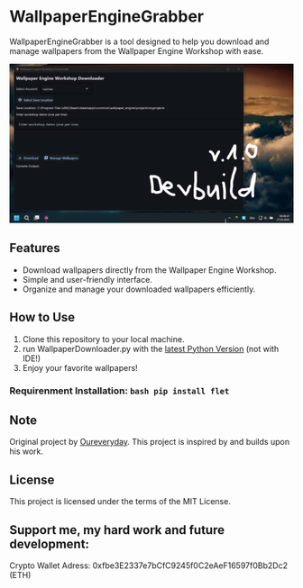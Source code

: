 # WallpaperEngineGrabber

WallpaperEngineGrabber is a tool designed to help you download and manage wallpapers from the Wallpaper Engine Workshop with ease.

![Preview](./assets/preview.png)

## Features
- Download wallpapers directly from the Wallpaper Engine Workshop.
- Simple and user-friendly interface.
- Organize and manage your downloaded wallpapers efficiently.

## How to Use
1. Clone this repository to your local machine.
2. run WallpaperDownloader.py with the [latest Python Version](https://www.python.org/downloads/) (not with IDE!)
3. Enjoy your favorite wallpapers!

### Requirenment Installation: ```bash pip install flet ```

## Note
Original project by [Oureveryday](https://github.com/oureveryday/WallpaperEngineWorkshopDownloader). This project is inspired by and builds upon his work.

## License
This project is licensed under the terms of the MIT License.

## Support me, my hard work and future development:
Crypto Wallet Adress: 0xfbe3E2337e7bCfC9245f0C2eAeF16597f0Bb2Dc2 (ETH)

